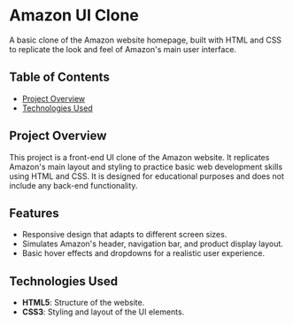 # Amazon UI Clone

A basic clone of the Amazon website homepage, built with HTML and CSS to replicate the look and feel of Amazon's main user interface.

## Table of Contents
- [Project Overview](#project-overview)
- [Technologies Used](#technologies-used)

## Project Overview

This project is a front-end UI clone of the Amazon website. It replicates Amazon's main layout and styling to practice basic web development skills using HTML and CSS. It is designed for educational purposes and does not include any back-end functionality.

## Features

- Responsive design that adapts to different screen sizes.
- Simulates Amazon's header, navigation bar, and product display layout.
- Basic hover effects and dropdowns for a realistic user experience.

## Technologies Used

- **HTML5**: Structure of the website.
- **CSS3**: Styling and layout of the UI elements.

